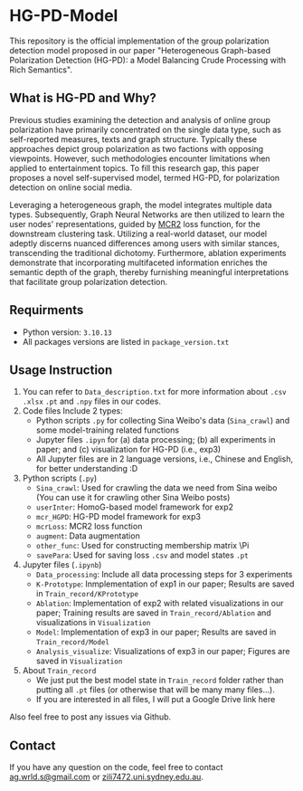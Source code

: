 # HG-PD-Model
This repository is the official implementation of the group polarization detection model proposed in our paper "Heterogeneous Graph-based Polarization Detection (HG-PD): 
a Model Balancing Crude Processing with Rich Semantics".

## What is HG-PD and Why?
Previous studies examining the detection and analysis of online group polarization have primarily concentrated on the single data type, such as self-reported measures, texts and graph structure. Typically these approaches depict group polarization as two factions with opposing viewpoints. However, such methodologies encounter limitations when applied to entertainment topics.  To fill this research gap, this paper proposes a novel self-supervised model, termed HG-PD, for polarization detection on online social media. 

Leveraging a heterogeneous graph, the model integrates multiple data types. Subsequently, Graph Neural Networks are then utilized to learn the user nodes' representations, guided by [MCR2](https://github.com/ryanchankh/mcr2) loss function, for the downstream clustering task. Utilizing a real-world dataset, our model adeptly discerns nuanced differences among users with similar stances, transcending the traditional dichotomy. Furthermore, ablation experiments demonstrate that incorporating multifaceted information enriches the semantic depth of the graph, thereby furnishing meaningful interpretations that facilitate group polarization detection.

## Requirments
- Python version: `3.10.13`
- All packages versions are listed in `package_version.txt`

## Usage Instruction
1. You can refer to `Data_description.txt` for more information about `.csv` `.xlsx` `.pt` and `.npy` files in our codes.
2. Code files
   Include 2 types:
   - Python scripts `.py` for collecting Sina Weibo's data (`Sina_crawl`) and some model-training related functions
   - Jupyter files `.ipyn` for (a) data processing; (b) all experiments in paper; and (c) visualization for HG-PD (i.e., exp3)
   - All Jupyter files are in 2 language versions, i.e., Chinese and English, for better understanding :D
3. Python scripts (`.py`)
   - `Sina_crawl`: Used for crawling the data we need from Sina weibo (You can use it for crawling other Sina Weibo posts)
   - `userInter`: HomoG-based model framework for exp2
   - `mcr_HGPD`: HG-PD model framework for exp3
   - `mcrLoss`: MCR2 loss function
   - `augment`: Data augmentation
   - `other_func`: Used for constructing membership matrix \Pi
   - `savePara`: Used for saving loss `.csv` and model states `.pt`
5. Jupyter files (`.ipynb`)
   - `Data_processing`: Include all data processing steps for 3 experiments
   - `K-Prototype`: Inmplementation of exp1 in our paper; Results are saved in `Train_record/KPrototype`
   - `Ablation`: Implementation of exp2 with related visualizations in our paper; Training results are saved in `Train_record/Ablation` and visualizations in `Visualization`
   - `Model`: Implementation of exp3 in our paper; Results are saved in `Train_record/Model`
   - `Analysis_visualize`: Visualizations of exp3 in our paper; Figures are saved in `Visualization`
6. About `Train_record`
   - We just put the best model state in `Train_record` folder rather than putting all `.pt` files (or otherwise that will be many many files...). 
   - If you are interested in all files, I will put a Google Drive link here
   
Also feel free to post any issues via Github.

## Contact
If you have any question on the code, feel free to contact [ag.wrld.s@gmail.com](mailto:ag.wrld.s@gmail.com) or [zili7472.uni.sydney.edu.au](mailto:zili7472.uni.sydney.edu.au).
